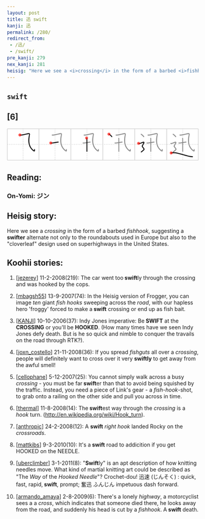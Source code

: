 ```yaml
---
layout: post
title: 迅 swift
kanji: 迅
permalink: /280/
redirect_from:
 - /迅/
 - /swift/
pre_kanji: 279
nex_kanji: 281
heisig: "Here we see a <i>crossing</i> in the form of a barbed <i>fishhook</i>, suggesting a <b>swifter</b> alternate not only to the roundabouts used in Europe but also to the &quot;cloverleaf&quot; design used on superhighways in the United States."
---
```


## `swift`

## [6]

<div class="stroke"><img src="../images/E8BF85.png" /></div>

## Reading:

### On-Yomi: ジン

## Heisig story:

Here we see a <i>crossing</i> in the form of a barbed <i>fishhook</i>, suggesting a <b>swifter</b> alternate not only to the roundabouts used in Europe but also to the &quot;cloverleaf&quot; design used on superhighways in the United States.

## Koohii stories:

1) [<a href="http://kanji.koohii.com/profile/jezerey">jezerey</a>] 11-2-2008(219): The car went too<strong> swift</strong>ly through the crossing and was hooked by the cops.

2) [<a href="http://kanji.koohii.com/profile/mbagsh55">mbagsh55</a>] 13-9-2007(74): In the Heisig version of Frogger, you can image <em>ten</em> giant <em>fish hooks</em> sweeping across the <em>road</em>, with our hapless hero &#039;froggy&#039; forced to make a<strong> swift</strong> crossing or end up as fish bait.

3) [<a href="http://kanji.koohii.com/profile/KANJI">KANJI</a>] 10-10-2006(37): Indy Jones imperative: Be<strong> SWIFT</strong> at the <strong>CROSSING</strong> or you&#039;ll be <strong>HOOKED</strong>. (How many times have we seen Indy Jones defy death. But is he so quick and nimble to conquer the travails on the road through RTK?).

4) [<a href="http://kanji.koohii.com/profile/joxn_costello">joxn_costello</a>] 21-11-2008(36): If you spread <em>fishguts</em> all over a <em>crossing</em>, people will definitely want to cross over it very <strong>swiftly</strong> to get away from the awful smell!

5) [<a href="http://kanji.koohii.com/profile/cellophane">cellophane</a>] 5-12-2007(25): You cannot simply walk across a busy <em>crossing</em> - you must be far<strong> swift</strong>er than that to avoid being squished by the traffic. Instead, you need a piece of Link&#039;s gear - a <em>fish-hook</em>-shot, to grab onto a railing on the other side and pull you across in time.

6) [<a href="http://kanji.koohii.com/profile/thermal">thermal</a>] 11-8-2008(14): The<strong> swift</strong>est way through the <em>crossing</em> is a <em>hook</em> turn. (<a href="http://en.wikipedia.org/wiki/Hook_turn">http://en.wikipedia.org/wiki/Hook_turn</a>).

7) [<a href="http://kanji.koohii.com/profile/anthropic">anthropic</a>] 24-2-2008(12): A <strong>swift</strong> <em>right hook</em> landed Rocky on the <em>crossroads</em>.

8) [<a href="http://kanji.koohii.com/profile/mattkibs">mattkibs</a>] 9-3-2010(10): It&#039;s a<strong> swift</strong> road to addicition if you get HOOKED on the NEEDLE.

9) [<a href="http://kanji.koohii.com/profile/uberclimber">uberclimber</a>] 3-1-2011(8): &quot;<strong>Swift</strong>ly&quot; is an apt description of how knitting needles move. What kind of martial knitting art could be described as &quot;The <em>Way</em> of the <em>Hooked Needle</em>&quot;? Crochet-dou! 迅速 (じんそく) : quick, fast, rapid,<strong> swift</strong>, prompt; 奮迅 ふんじん impetuous dash forward.

10) [<a href="http://kanji.koohii.com/profile/armando_amaya">armando_amaya</a>] 2-8-2009(6): There&#039;s a lonely <em>highway</em>, a motorcyclist sees a a <em>cross</em>, which indicates that someone died there, he looks away from the road, and suddenly his head is cut by a <em>fishhook</em>. A<strong> swift</strong> death.
